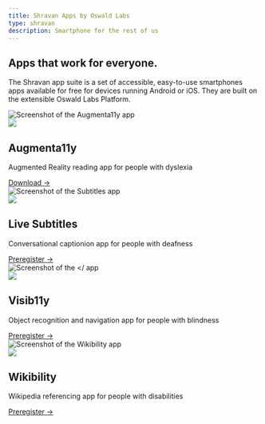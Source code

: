 ```yaml
---
title: Shravan Apps by Oswald Labs
type: shravan
description: Smartphone for the rest of us
---
```


<section class="hero triangle">
	<div class="container">
		<div class="row justify-content-center">
			<div class="col-md-6 text-center mb-5">
				<h1>Apps that work for everyone.</h1>
				<p class="intro-para">The Shravan app suite is a set of accessible, easy-to-use smartphones apps available for free for devices running Android or iOS. They are built on the extensible Oswald Labs Platform.</p>
			</div>
		</div>
	</div>
</section>
<section>
	<div class="container mt-5 pt-4">
		<div class="row">
			<div class="col-md">
				<div class="card card-phone">
					<div class="screen">
						<img alt="Screenshot of the Augmenta11y app" src="https://res.cloudinary.com/anand-chowdhary/image/upload/v1540547239/oswald-labs/shravan/augmenta11y.png">
					</div>
				</div>
				<div class="text-center">
					<img class="icon" src="https://static.oswaldlabs.com/shravan-icons/augmenta11y/generated/android-chrome-144x144.png">
					<h2 class="subheading">Augmenta11y</h2>
					<p>Augmented Reality reading app for people with dyslexia</p>
					<div>
						<a class="btn btn-outline-danger" href="https://play.google.com/store/apps/details?id=com.oswaldlabs.augmenta11y">Download &rarr;</a>
					</div>
				</div>
			</div>
			<div class="col-md">
				<div class="card card-phone">
					<div class="screen">
						<img alt="Screenshot of the Subtitles app" src="https://res.cloudinary.com/anand-chowdhary/image/upload/v1540546287/oswald-labs/shravan/live-subtitles.png">
					</div>
				</div>
				<div class="text-center">
					<img class="icon" src="https://static.oswaldlabs.com/shravan-icons/live-subtitles/generated/android-chrome-144x144.png">
					<h2 class="subheading">Live Subtitles</h2>
					<p>Conversational captionion app for people with deafness</p>
					<div>
						<a class="btn btn-outline-danger" href="https://oswaldlabs.typeform.com/to/uWzZPc">Preregister &rarr;</a>
					</div>
				</div>
			</div>
			<div class="col-md">
				<div class="card card-phone">
					<div class="screen">
						<img alt="Screenshot of the </ app" src="https://res.cloudinary.com/anand-chowdhary/image/upload/v1540472246/oswald-labs/shravan/visib11y.png">
					</div>
				</div>
				<div class="text-center">
					<img class="icon" src="https://static.oswaldlabs.com/shravan-icons/visib11y/generated/android-chrome-144x144.png">
					<h2 class="subheading">Visib11y</h2>
					<p>Object recognition and navigation app for people with blindness</p>
					<div>
						<a class="btn btn-outline-danger" href="https://oswaldlabs.typeform.com/to/uWzZPc">Preregister &rarr;</a>
					</div>
				</div>
			</div>
			<div class="col-md">
				<div class="card card-phone">
					<div class="screen">
						<img alt="Screenshot of the Wikibility app" src="https://res.cloudinary.com/anand-chowdhary/image/upload/v1540547236/oswald-labs/shravan/wikibility.png">
					</div>
				</div>
				<div class="text-center">
					<img class="icon" src="https://static.oswaldlabs.com/shravan-icons/wikibility/generated/android-chrome-144x144.png">
					<h2 class="subheading">Wikibility</h2>
					<p>Wikipedia referencing app for people with disabilities</p>
					<div>
						<a class="btn btn-outline-danger" href="https://oswaldlabs.typeform.com/to/uWzZPc">Preregister &rarr;</a>
					</div>
				</div>
			</div>
		</div>
	</div>
</section>